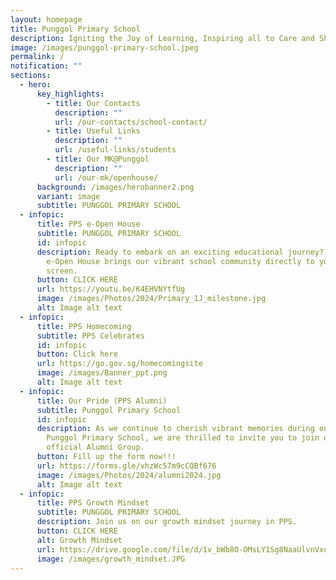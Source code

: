 ```yaml
---
layout: homepage
title: Punggol Primary School
description: Igniting the Joy of Learning, Inspiring all to Care and Share.
image: /images/punggol-primary-school.jpeg
permalink: /
notification: ""
sections:
  - hero:
      key_highlights:
        - title: Our Contacts
          description: ""
          url: /our-contacts/school-contact/
        - title: Useful Links
          description: ""
          url: /useful-links/students
        - title: Our MK@Punggol
          description: ""
          url: /our-mk/openhouse/
      background: /images/herobanner2.png
      variant: image
      subtitle: PUNGGOL PRIMARY SCHOOL
  - infopic:
      title: PPS e-Open House
      subtitle: PUNGGOL PRIMARY SCHOOL
      id: infopic
      description: Ready to embark on an exciting educational journey? Our interactive
        e-Open House brings our vibrant school community directly to your
        screen.
      button: CLICK HERE
      url: https://youtu.be/K4EHVNYtfUg
      image: /images/Photos/2024/Primary_1J_milestone.jpg
      alt: Image alt text
  - infopic:
      title: PPS Homecoming
      subtitle: PPS Celebrates
      id: infopic
      button: Click here
      url: https://go.gov.sg/homecomingsite
      image: /images/Banner_ppt.png
      alt: Image alt text
  - infopic:
      title: Our Pride (PPS Alumni)
      subtitle: Punggol Primary School
      id: infopic
      description: As we continue to cherish vibrant memories during our time at
        Punggol Primary School, we are thrilled to invite you to join our
        official Alumni Group.
      button: Fill up the form now!!!
      url: https://forms.gle/vhzWc57m9cCQBf676
      image: /images/Photos/2024/alumni2024.jpg
      alt: Image alt text
  - infopic:
      title: PPS Growth Mindset
      subtitle: PUNGGOL PRIMARY SCHOOL
      description: Join us on our growth mindset journey in PPS.
      button: CLICK HERE
      alt: Growth Mindset
      url: https://drive.google.com/file/d/1v_bWb8O-OMsLY1Sg8NaaUlvnVxumKSPE/view
      image: /images/growth_mindset.JPG
---
```

